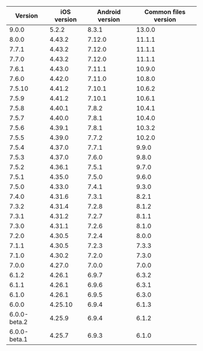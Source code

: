 | Version      | iOS version | Android version | Common files version |
|--------------|-------------|-----------------|----------------------|
| 9.0.0 | 5.2.2 | 8.3.1 | 13.0.0 |
| 8.0.0 | 4.43.2 | 7.12.0 | 11.1.1 |
| 7.7.1 | 4.43.2 | 7.12.0 | 11.1.1 |
| 7.7.0 | 4.43.2 | 7.12.0 | 11.1.1 |
| 7.6.1 | 4.43.0 | 7.11.1 | 10.9.0 |
| 7.6.0 | 4.42.0 | 7.11.0 | 10.8.0 |
| 7.5.10 | 4.41.2 | 7.10.1 | 10.6.2 |
| 7.5.9 | 4.41.2 | 7.10.1 | 10.6.1 |
| 7.5.8 | 4.40.1 | 7.8.2 | 10.4.1 |
| 7.5.7 | 4.40.0 | 7.8.1 | 10.4.0 |
| 7.5.6 | 4.39.1 | 7.8.1 | 10.3.2 |
| 7.5.5 | 4.39.0 | 7.7.2 | 10.2.0 |
| 7.5.4        | 4.37.0      | 7.7.1           | 9.9.0                |
| 7.5.3        | 4.37.0      | 7.6.0           | 9.8.0                |
| 7.5.2        | 4.36.1      | 7.5.1           | 9.7.0                |
| 7.5.1        | 4.35.0      | 7.5.0           | 9.6.0                |
| 7.5.0        | 4.33.0      | 7.4.1           | 9.3.0                |
| 7.4.0        | 4.31.6      | 7.3.1           | 8.2.1                |
| 7.3.2        | 4.31.4      | 7.2.8           | 8.1.2                |
| 7.3.1        | 4.31.2      | 7.2.7           | 8.1.1                |
| 7.3.0        | 4.31.1      | 7.2.6           | 8.1.0                |
| 7.2.0        | 4.30.5      | 7.2.4           | 8.0.0                |
| 7.1.1        | 4.30.5      | 7.2.3           | 7.3.3                |
| 7.1.0        | 4.30.2      | 7.2.0           | 7.3.0                |
| 7.0.0        | 4.27.0      | 7.0.0           | 7.0.0                |
| 6.1.2        | 4.26.1      | 6.9.7           | 6.3.2                |
| 6.1.1        | 4.26.1      | 6.9.6           | 6.3.1                |
| 6.1.0        | 4.26.1      | 6.9.5           | 6.3.0                |
| 6.0.0        | 4.25.10     | 6.9.4           | 6.1.3                |
| 6.0.0-beta.2 | 4.25.9      | 6.9.4           | 6.1.2                |
| 6.0.0-beta.1 | 4.25.7      | 6.9.3           | 6.1.0                |
